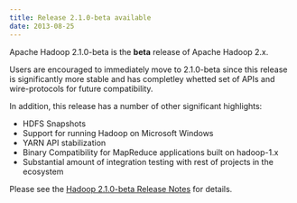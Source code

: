 ```yaml
---
title: Release 2.1.0-beta available
date: 2013-08-25
---
```


Apache Hadoop 2.1.0-beta is the **beta** release of Apache Hadoop 2.x.

Users are encouraged to immediately move to 2.1.0-beta since this
release is significantly more stable and has completley whetted set of
APIs and wire-protocols for future compatibility.

In addition, this release has a number of other significant highlights:

-   HDFS Snapshots
-   Support for running Hadoop on Microsoft Windows
-   YARN API stabilization
-   Binary Compatibility for MapReduce applications built on hadoop-1.x
-   Substantial amount of integration testing with rest of projects in
the ecosystem

Please see the [Hadoop 2.1.0-beta Release
Notes](http://hadoop.apache.org/docs/r2.1.0-beta/hadoop-project-dist/hadoop-common/releasenotes.html)
for details.

